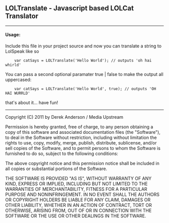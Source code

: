 ## LOLTranslate - Javascript based LOLCat Translator
---

#### Usage:

Include this file in your project source and now you can translate a string
to LolSpeak like so  

		var catSays = LOLTranslate('Hello World'); // outputs 'oh hai whirld'

You can pass a second optional paramater true | false to make the output
all uppercased:  

		var catSays = LOLTranslate('Hello World', true); // outputs 'OH HAI WURRLD'

that's about it... have fun!  

---
Copyright (C) 2011 by Derek Anderson / Media Upstream

Permission is hereby granted, free of charge, to any person obtaining a copy
of this software and associated documentation files (the "Software"), to deal
in the Software without restriction, including without limitation the rights
to use, copy, modify, merge, publish, distribute, sublicense, and/or sell
copies of the Software, and to permit persons to whom the Software is
furnished to do so, subject to the following conditions:

The above copyright notice and this permission notice shall be included in
all copies or substantial portions of the Software.

THE SOFTWARE IS PROVIDED "AS IS", WITHOUT WARRANTY OF ANY KIND, EXPRESS OR
IMPLIED, INCLUDING BUT NOT LIMITED TO THE WARRANTIES OF MERCHANTABILITY,
FITNESS FOR A PARTICULAR PURPOSE AND NONINFRINGEMENT. IN NO EVENT SHALL THE
AUTHORS OR COPYRIGHT HOLDERS BE LIABLE FOR ANY CLAIM, DAMAGES OR OTHER
LIABILITY, WHETHER IN AN ACTION OF CONTRACT, TORT OR OTHERWISE, ARISING FROM,
OUT OF OR IN CONNECTION WITH THE SOFTWARE OR THE USE OR OTHER DEALINGS IN
THE SOFTWARE.